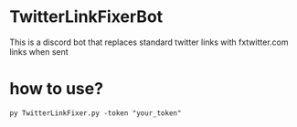 # TwitterLinkFixerBot
This is a discord bot that replaces standard twitter links with fxtwitter.com links when sent

# how to use?
```py TwitterLinkFixer.py -token "your_token"```

